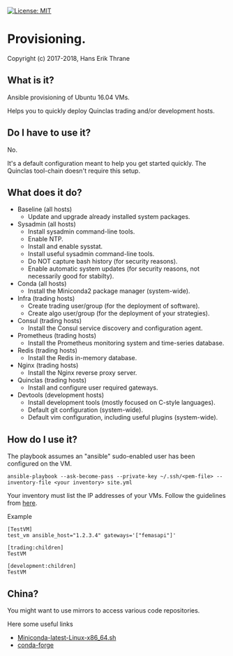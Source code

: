 [![License: MIT](https://img.shields.io/badge/license-MIT-blue.svg)](https://opensource.org/licenses/MIT)

# Provisioning.

Copyright (c) 2017-2018, Hans Erik Thrane

## What is it?

Ansible provisioning of Ubuntu 16.04 VMs.

Helps you to quickly deploy Quinclas trading and/or development hosts.

## Do I have to use it?

No.

It's a default configuration meant to help you get started quickly.
The Quinclas tool-chain doesn't require this setup.

## What does it do?

* Baseline (all hosts)
	* Update and upgrade already installed system packages.
* Sysadmin (all hosts)
	* Install sysadmin command-line tools.
	* Enable NTP.
	* Install and enable sysstat.
	* Install useful sysadmin command-line tools.
	* Do NOT capture bash history (for security reasons).
	* Enable automatic system updates (for security reasons, not necessarily good for stabilty).
* Conda (all hosts)
	* Install the Miniconda2 package manager (system-wide).
* Infra (trading hosts)
	* Create trading user/group (for the deployment of software).
	* Create algo user/group (for the deployment of your strategies).
* Consul (trading hosts)
	* Install the Consul service discovery and configuration agent.
* Prometheus (trading hosts)
	* Install the Prometheus monitoring system and time-series database.
* Redis (trading hosts)
	* Install the Redis in-memory database.
* Nginx (trading hosts)
	* Install the Nginx reverse proxy server.
* Quinclas (trading hosts)
	* Install and configure user required gateways.
* Devtools (development hosts)
	* Install development tools (mostly focused on C-style languages).
	* Default git configuration (system-wide).
	* Default vim configuration, including useful plugins (system-wide).

## How do I use it?

The playbook assumes an "ansible" sudo-enabled user has been configured on the VM.

	ansible-playbook --ask-become-pass --private-key ~/.ssh/<pem-file> --inventory-file <your inventory> site.yml

Your inventory must list the IP addresses of your VMs.
Follow the guidelines from [here](http://docs.ansible.com/ansible/latest/intro_inventory.html).

Example

	[TestVM]
	test_vm ansible_host="1.2.3.4" gateways='["femasapi"]'

	[trading:children]
	TestVM

	[development:children]
	TestVM

## China?

You might want to use mirrors to access various code repositories.

Here some useful links

* [Miniconda-latest-Linux-x86_64.sh](https://mirrors.tuna.tsinghua.edu.cn/anaconda/miniconda/Miniconda-latest-Linux-x86_64.sh)
* [conda-forge](https://mirrors.tuna.tsinghua.edu.cn/anaconda/cloud/conda-forge/)
